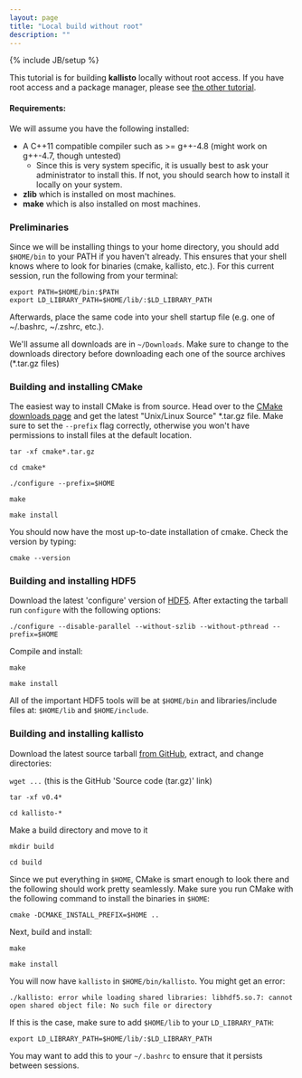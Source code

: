 ```yaml
---
layout: page
title: "Local build without root"
description: ""
---
```

{% include JB/setup %}

This tutorial is for building __kallisto__ locally without root access. If you
have root access and a package manager, please see [the other
tutorial](source.html).

#### Requirements:

We will assume you have the following installed:

- A C++11 compatible compiler such as >= g++-4.8 (might work on g++-4.7, though
  untested)
    - Since this is very system specific, it is usually best to ask your
      administrator to install this. If not, you should search how to install
      it locally on your system.
- __zlib__ which is installed on most machines.
- __make__ which is also installed on most machines.

### Preliminaries

Since we will be installing things to your home directory, you should add
`$HOME/bin` to your PATH if you haven't already. This ensures that your shell
knows where to look for binaries (cmake, kallisto, etc.). For this current
session, run the following from your terminal:

```
export PATH=$HOME/bin:$PATH
export LD_LIBRARY_PATH=$HOME/lib/:$LD_LIBRARY_PATH
```

Afterwards, place the same code into your shell startup file (e.g. one of ~/.bashrc, ~/.zshrc, etc.).

We'll assume all downloads are in `~/Downloads`. Make sure to change to the
downloads directory before downloading each one of the source archives
(\*.tar.gz files)

### Building and installing CMake

The easiest way to install CMake is from source. Head over to the [CMake
downloads page](http://www.cmake.org/download/) and get the latest "Unix/Linux
Source" \*.tar.gz file. Make sure to set the `--prefix` flag correctly,
otherwise you won't have permissions to install files at the default location.

`tar -xf cmake*.tar.gz`

`cd cmake*`

`./configure --prefix=$HOME`

`make`

`make install`

You should now have the most up-to-date installation of cmake. Check the
version by typing:

```
cmake --version
```

### Building and installing HDF5

Download the latest 'configure' version of [HDF5](https://www.hdfgroup.org/HDF5/release/obtainsrc.html#conf). After extacting the tarball run `configure` with the following options:

`./configure --disable-parallel --without-szlib --without-pthread --prefix=$HOME`

Compile and install:

`make`

`make install`

All of the important HDF5 tools will be at `$HOME/bin` and libraries/include
files at: `$HOME/lib` and `$HOME/include`.

### Building and installing kallisto

Download the latest source tarball [from
GitHub](https://github.com/pachterlab/kallisto/releases), extract, and change
directories:

`wget ...` (this is the GitHub 'Source code (tar.gz)' link)

`tar -xf v0.4*`

`cd kallisto-*`

Make a build directory and move to it

`mkdir build`

`cd build`

Since we put everything in `$HOME`, CMake is smart enough to look there and the
following should work pretty seamlessly. Make sure you run CMake with the
following command to install the binaries in `$HOME`:

`cmake -DCMAKE_INSTALL_PREFIX=$HOME ..`

Next, build and install:

`make`

`make install`

You will now have `kallisto` in `$HOME/bin/kallisto`.
You might get an error:


```
./kallisto: error while loading shared libraries: libhdf5.so.7: cannot open shared object file: No such file or directory
```

If this is the case, make sure to add `$HOME/lib` to your `LD_LIBRARY_PATH`:

```
export LD_LIBRARY_PATH=$HOME/lib/:$LD_LIBRARY_PATH
```

You may want to add this to your `~/.bashrc` to ensure that it persists between sessions.
